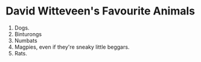 # David Witteveen's Favourite Animals
1. Dogs.
2. Binturongs
3. Numbats
4. Magpies, even if they're sneaky little beggars.
5. Rats.
